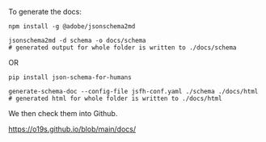 
To generate the docs:

```
npm install -g @adobe/jsonschema2md

jsonschema2md -d schema -o docs/schema
# generated output for whole folder is written to ./docs/schema
```

OR

```
pip install json-schema-for-humans

generate-schema-doc --config-file jsfh-conf.yaml ./schema ./docs/html
# generated html for whole folder is written to ./docs/html

```

We then check them into Github.


https://o19s.github.io/blob/main/docs/
